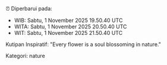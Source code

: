 ⏰ Diperbarui pada:
- WIB: Sabtu, 1 November 2025 19.50.40 UTC
- WITA: Sabtu, 1 November 2025 20.50.40 UTC
- WIT: Sabtu, 1 November 2025 21.50.40 UTC

Kutipan Inspiratif:
"Every flower is a soul blossoming in nature."


Kategori: nature

